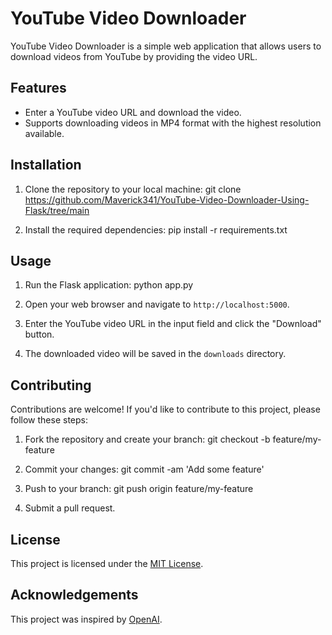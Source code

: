 # YouTube Video Downloader

YouTube Video Downloader is a simple web application that allows users to download videos from YouTube by providing the video URL.

## Features

- Enter a YouTube video URL and download the video.
- Supports downloading videos in MP4 format with the highest resolution available.

## Installation

1. Clone the repository to your local machine:
git clone https://github.com/Maverick341/YouTube-Video-Downloader-Using-Flask/tree/main

2. Install the required dependencies:
pip install -r requirements.txt

## Usage

1. Run the Flask application:
python app.py

2. Open your web browser and navigate to `http://localhost:5000`.

3. Enter the YouTube video URL in the input field and click the "Download" button.

4. The downloaded video will be saved in the `downloads` directory.

## Contributing

Contributions are welcome! If you'd like to contribute to this project, please follow these steps:

1. Fork the repository and create your branch:
git checkout -b feature/my-feature

2. Commit your changes:
git commit -am 'Add some feature'

3. Push to your branch:
git push origin feature/my-feature

4. Submit a pull request.

## License

This project is licensed under the [MIT License](LICENSE).

## Acknowledgements

This project was inspired by [OpenAI](https://openai.com/).
